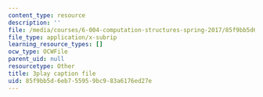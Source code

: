 ```yaml
---
content_type: resource
description: ''
file: /media/courses/6-004-computation-structures-spring-2017/85f9bb5d6eb755959bc983a6176ed27e_9eWKuWyXYKY.vtt
file_type: application/x-subrip
learning_resource_types: []
ocw_type: OCWFile
parent_uid: null
resourcetype: Other
title: 3play caption file
uid: 85f9bb5d-6eb7-5595-9bc9-83a6176ed27e
---
```

